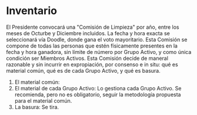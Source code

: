 # Inventario

El Presidente convocará una "Comisión de Limpieza" por año, entre los meses de Octurbe y Diciembre incluidos. La fecha y hora exacta se seleccionará vía Doodle, donde gana el voto mayoritario. Esta Comisión se compone de todas las personas que estén físicamente presentes en la fecha y hora ganadora, sin límite de número por Grupo Activo, y como única condición ser Miembros Activos. Esta Comisión decide de maneral razonable y sin incurrir en expropiación, por consenso e in situ: qué es material común, qué es de cada Grupo Activo, y qué es basura.
1. El material común:
2. El material de cada Grupo Activo: Lo gestiona cada Grupo Activo. Se recomienda, pero no es obligatorio, seguir la metodología propuesta para el material común.
3. La basura: Se tira.
